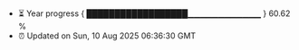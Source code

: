 - ⏳ Year progress { ██████████████████▁▁▁▁▁▁▁▁▁▁▁▁ } 60.62 %
- ⏰ Updated on Sun, 10 Aug 2025 06:36:30 GMT

